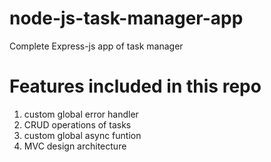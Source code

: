 # node-js-task-manager-app
Complete Express-js app of task manager

# Features included in this repo
1. custom global error handler
2. CRUD operations of tasks
3. custom global async funtion
4. MVC design architecture   



